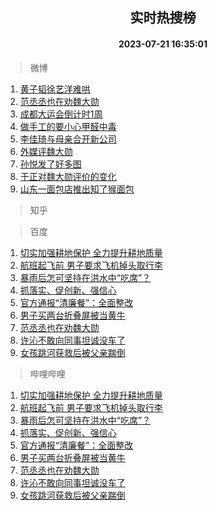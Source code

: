<div align="center"><h2>实时热搜榜</h2><h4>2023-07-21 16:35:01</h4></div>

> 微博  

1. [黄子韬徐艺洋难哄](https://s.weibo.com/weibo?q=%23%E9%BB%84%E5%AD%90%E9%9F%AC%E5%BE%90%E8%89%BA%E6%B4%8B%E9%9A%BE%E5%93%84%23&t=31&band_rank=1&Refer=top)<br />
2. [范丞丞也在劝魏大勋](https://s.weibo.com/weibo?q=%23%E8%8C%83%E4%B8%9E%E4%B8%9E%E4%B9%9F%E5%9C%A8%E5%8A%9D%E9%AD%8F%E5%A4%A7%E5%8B%8B%23&t=31&band_rank=2&Refer=top)<br />
3. [成都大运会倒计时1周](https://s.weibo.com/weibo?q=%23%E6%88%90%E9%83%BD%E5%A4%A7%E8%BF%90%E4%BC%9A%E5%80%92%E8%AE%A1%E6%97%B61%E5%91%A8%23&t=31&band_rank=3&Refer=top)<br />
4. [做手工的要小心甲醛中毒](https://s.weibo.com/weibo?q=%23%E5%81%9A%E6%89%8B%E5%B7%A5%E7%9A%84%E8%A6%81%E5%B0%8F%E5%BF%83%E7%94%B2%E9%86%9B%E4%B8%AD%E6%AF%92%23&t=31&band_rank=4&Refer=top)<br />
5. [李佳琦与母亲合开新公司](https://s.weibo.com/weibo?q=%23%E6%9D%8E%E4%BD%B3%E7%90%A6%E4%B8%8E%E6%AF%8D%E4%BA%B2%E5%90%88%E5%BC%80%E6%96%B0%E5%85%AC%E5%8F%B8%23&t=31&band_rank=5&Refer=top)<br />
6. [外媒评魏大勋](https://s.weibo.com/weibo?q=%23%E5%A4%96%E5%AA%92%E8%AF%84%E9%AD%8F%E5%A4%A7%E5%8B%8B%23&t=31&band_rank=6&Refer=top)<br />
7. [孙悦发了好多图](https://s.weibo.com/weibo?q=%23%E5%AD%99%E6%82%A6%E5%8F%91%E4%BA%86%E5%A5%BD%E5%A4%9A%E5%9B%BE%23&t=31&band_rank=7&Refer=top)<br />
8. [于正对魏大勋评价的变化](https://s.weibo.com/weibo?q=%23%E4%BA%8E%E6%AD%A3%E5%AF%B9%E9%AD%8F%E5%A4%A7%E5%8B%8B%E8%AF%84%E4%BB%B7%E7%9A%84%E5%8F%98%E5%8C%96%23&t=31&band_rank=8&Refer=top)<br />
9. [山东一面包店推出知了猴面包](https://s.weibo.com/weibo?q=%23%E5%B1%B1%E4%B8%9C%E4%B8%80%E9%9D%A2%E5%8C%85%E5%BA%97%E6%8E%A8%E5%87%BA%E7%9F%A5%E4%BA%86%E7%8C%B4%E9%9D%A2%E5%8C%85%23&t=31&band_rank=9&Refer=top)<br />

> 知乎  


> 百度  

1. [切实加强耕地保护 全力提升耕地质量](https://www.baidu.com/s?wd=%E5%88%87%E5%AE%9E%E5%8A%A0%E5%BC%BA%E8%80%95%E5%9C%B0%E4%BF%9D%E6%8A%A4+%E5%85%A8%E5%8A%9B%E6%8F%90%E5%8D%87%E8%80%95%E5%9C%B0%E8%B4%A8%E9%87%8F&sa=fyb_news&rsv_dl=fyb_news)<br />
2. [航班起飞前 男子要求飞机掉头取行李](https://www.baidu.com/s?wd=%E8%88%AA%E7%8F%AD%E8%B5%B7%E9%A3%9E%E5%89%8D+%E7%94%B7%E5%AD%90%E8%A6%81%E6%B1%82%E9%A3%9E%E6%9C%BA%E6%8E%89%E5%A4%B4%E5%8F%96%E8%A1%8C%E6%9D%8E&sa=fyb_news&rsv_dl=fyb_news)<br />
3. [暴雨后怎可坚持在洪水中“吃席”？](https://www.baidu.com/s?wd=%E6%9A%B4%E9%9B%A8%E5%90%8E%E6%80%8E%E5%8F%AF%E5%9D%9A%E6%8C%81%E5%9C%A8%E6%B4%AA%E6%B0%B4%E4%B8%AD%E2%80%9C%E5%90%83%E5%B8%AD%E2%80%9D%EF%BC%9F&sa=fyb_news&rsv_dl=fyb_news)<br />
4. [抓落实、促创新、强信心](https://www.baidu.com/s?wd=%E6%8A%93%E8%90%BD%E5%AE%9E%E3%80%81%E4%BF%83%E5%88%9B%E6%96%B0%E3%80%81%E5%BC%BA%E4%BF%A1%E5%BF%83&sa=fyb_news&rsv_dl=fyb_news)<br />
5. [官方通报“清廉餐”：全面整改](https://www.baidu.com/s?wd=%E5%AE%98%E6%96%B9%E9%80%9A%E6%8A%A5%E2%80%9C%E6%B8%85%E5%BB%89%E9%A4%90%E2%80%9D%EF%BC%9A%E5%85%A8%E9%9D%A2%E6%95%B4%E6%94%B9&sa=fyb_news&rsv_dl=fyb_news)<br />
6. [男子买两台折叠屏被当黄牛](https://www.baidu.com/s?wd=%E7%94%B7%E5%AD%90%E4%B9%B0%E4%B8%A4%E5%8F%B0%E6%8A%98%E5%8F%A0%E5%B1%8F%E8%A2%AB%E5%BD%93%E9%BB%84%E7%89%9B&sa=fyb_news&rsv_dl=fyb_news)<br />
7. [范丞丞也在劝魏大勋](https://www.baidu.com/s?wd=%E8%8C%83%E4%B8%9E%E4%B8%9E%E4%B9%9F%E5%9C%A8%E5%8A%9D%E9%AD%8F%E5%A4%A7%E5%8B%8B&sa=fyb_news&rsv_dl=fyb_news)<br />
8. [许沁不敢向同事坦诚没车了](https://www.baidu.com/s?wd=%E8%AE%B8%E6%B2%81%E4%B8%8D%E6%95%A2%E5%90%91%E5%90%8C%E4%BA%8B%E5%9D%A6%E8%AF%9A%E6%B2%A1%E8%BD%A6%E4%BA%86&sa=fyb_news&rsv_dl=fyb_news)<br />
9. [女孩跳河获救后被父亲踹倒](https://www.baidu.com/s?wd=%E5%A5%B3%E5%AD%A9%E8%B7%B3%E6%B2%B3%E8%8E%B7%E6%95%91%E5%90%8E%E8%A2%AB%E7%88%B6%E4%BA%B2%E8%B8%B9%E5%80%92&sa=fyb_news&rsv_dl=fyb_news)<br />

> 哔哩哔哩  

1. [切实加强耕地保护 全力提升耕地质量](https://www.baidu.com/s?wd=%E5%88%87%E5%AE%9E%E5%8A%A0%E5%BC%BA%E8%80%95%E5%9C%B0%E4%BF%9D%E6%8A%A4+%E5%85%A8%E5%8A%9B%E6%8F%90%E5%8D%87%E8%80%95%E5%9C%B0%E8%B4%A8%E9%87%8F&sa=fyb_news&rsv_dl=fyb_news)<br />
2. [航班起飞前 男子要求飞机掉头取行李](https://www.baidu.com/s?wd=%E8%88%AA%E7%8F%AD%E8%B5%B7%E9%A3%9E%E5%89%8D+%E7%94%B7%E5%AD%90%E8%A6%81%E6%B1%82%E9%A3%9E%E6%9C%BA%E6%8E%89%E5%A4%B4%E5%8F%96%E8%A1%8C%E6%9D%8E&sa=fyb_news&rsv_dl=fyb_news)<br />
3. [暴雨后怎可坚持在洪水中“吃席”？](https://www.baidu.com/s?wd=%E6%9A%B4%E9%9B%A8%E5%90%8E%E6%80%8E%E5%8F%AF%E5%9D%9A%E6%8C%81%E5%9C%A8%E6%B4%AA%E6%B0%B4%E4%B8%AD%E2%80%9C%E5%90%83%E5%B8%AD%E2%80%9D%EF%BC%9F&sa=fyb_news&rsv_dl=fyb_news)<br />
4. [抓落实、促创新、强信心](https://www.baidu.com/s?wd=%E6%8A%93%E8%90%BD%E5%AE%9E%E3%80%81%E4%BF%83%E5%88%9B%E6%96%B0%E3%80%81%E5%BC%BA%E4%BF%A1%E5%BF%83&sa=fyb_news&rsv_dl=fyb_news)<br />
5. [官方通报“清廉餐”：全面整改](https://www.baidu.com/s?wd=%E5%AE%98%E6%96%B9%E9%80%9A%E6%8A%A5%E2%80%9C%E6%B8%85%E5%BB%89%E9%A4%90%E2%80%9D%EF%BC%9A%E5%85%A8%E9%9D%A2%E6%95%B4%E6%94%B9&sa=fyb_news&rsv_dl=fyb_news)<br />
6. [男子买两台折叠屏被当黄牛](https://www.baidu.com/s?wd=%E7%94%B7%E5%AD%90%E4%B9%B0%E4%B8%A4%E5%8F%B0%E6%8A%98%E5%8F%A0%E5%B1%8F%E8%A2%AB%E5%BD%93%E9%BB%84%E7%89%9B&sa=fyb_news&rsv_dl=fyb_news)<br />
7. [范丞丞也在劝魏大勋](https://www.baidu.com/s?wd=%E8%8C%83%E4%B8%9E%E4%B8%9E%E4%B9%9F%E5%9C%A8%E5%8A%9D%E9%AD%8F%E5%A4%A7%E5%8B%8B&sa=fyb_news&rsv_dl=fyb_news)<br />
8. [许沁不敢向同事坦诚没车了](https://www.baidu.com/s?wd=%E8%AE%B8%E6%B2%81%E4%B8%8D%E6%95%A2%E5%90%91%E5%90%8C%E4%BA%8B%E5%9D%A6%E8%AF%9A%E6%B2%A1%E8%BD%A6%E4%BA%86&sa=fyb_news&rsv_dl=fyb_news)<br />
9. [女孩跳河获救后被父亲踹倒](https://www.baidu.com/s?wd=%E5%A5%B3%E5%AD%A9%E8%B7%B3%E6%B2%B3%E8%8E%B7%E6%95%91%E5%90%8E%E8%A2%AB%E7%88%B6%E4%BA%B2%E8%B8%B9%E5%80%92&sa=fyb_news&rsv_dl=fyb_news)<br />
